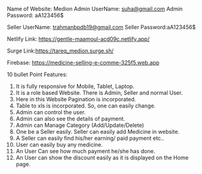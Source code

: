  
Name of Website: Medion
Admin UserName: suha@gmail.com
Admin Password: aA123456$

Seller UserName: trahmanbpdb19@gmail.com
Seller Password:aA123456$

Netlify Link: https://gentle-maamoul-acd09c.netlify.app/

Surge Link:https://tareq_medion.surge.sh/

Firebase: https://medicine-selling-e-comme-325f5.web.app

10 bullet Point Features:
1) It is fully responsive for Mobile, Tablet, Laptop.
2) It is a role based Website. There is Admin, Seller and normal User.
3) Here in this Website Pagination is incorporated.
4) Table to xls is incorporated. So, one can easily change.
5) Admin can control the user.
6) Admin can also see the details of payment.
7) Admin can Manage Category (Add/Update/Delete)
8) One be a Seller easily. Seller can easily add Medicine in website.
9) A Seller can easily find his/her earning/ paid payment etc..
10) User can easily buy any medicine.
11) An User Can see how much payment he/she has done.
12) An User can show the discount easily as it is displayed on the Home page.






